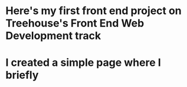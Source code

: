 # Here's my first front end project on Treehouse's Front End Web Development track
# I created a simple page where I briefly
